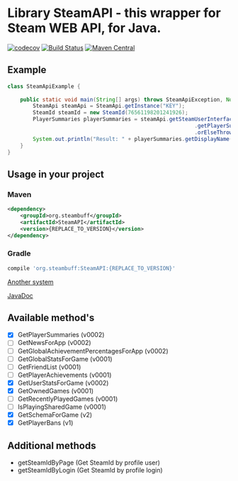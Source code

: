 # Library SteamAPI - this wrapper for Steam WEB API, for Java.



[![codecov](https://codecov.io/gh/SteamBuff/SteamAPI/branch/master/graph/badge.svg)](https://codecov.io/gh/SteamBuff/SteamAPI)
[![Build Status](https://travis-ci.org/SteamBuff/SteamAPI.svg?branch=master)](https://travis-ci.org/SteamBuff/SteamAPI)
[![Maven Central](https://maven-badges.herokuapp.com/maven-central/org.steambuff/SteamAPI/badge.svg?style=flat)](https://maven-badges.herokuapp.com/maven-central/org.steambuff/SteamAPI/)

## Example

```java
class SteamApiExample {
    
    public static void main(String[] args) throws SteamApiException, NoSuchElementException {
        SteamApi steamApi = SteamApi.getInstance("KEY");
        SteamId steamId = new SteamId(76561198201241926);
        PlayerSummaries playerSummaries = steamApi.getSteamUserInterface()
                                                           .getPlayerSummaries(steamId)
                                                           .orElseThrow();
        System.out.println("Result: " + playerSummaries.getDisplayName());
    }
}
```

## Usage in your project

### Maven 

```xml
<dependency>
    <groupId>org.steambuff</groupId>
    <artifactId>SteamAPI</artifactId>
    <version>{REPLACE_TO_VERSION}</version>
</dependency>
```

### Gradle
```groovy
compile 'org.steambuff:SteamAPI:{REPLACE_TO_VERSION}'
```

[Another system](https://mvnrepository.com/artifact/org.steambuff/SteamAPI)

[JavaDoc](https://steambuff.github.io/SteamAPI/index.html?overview-summary.html)

## Available method's
- [x] GetPlayerSummaries (v0002)
- [ ] GetNewsForApp (v0002)
- [ ] GetGlobalAchievementPercentagesForApp (v0002)
- [ ] GetGlobalStatsForGame (v0001)
- [ ] GetFriendList (v0001)
- [ ] GetPlayerAchievements (v0001)
- [x] GetUserStatsForGame (v0002)
- [x] GetOwnedGames (v0001)
- [ ] GetRecentlyPlayedGames (v0001)
- [ ] IsPlayingSharedGame (v0001)
- [x] GetSchemaForGame (v2)
- [x] GetPlayerBans (v1)

## Additional methods

- getSteamIdByPage (Get SteamId by profile user)
- getSteamIdByLogin (Get SteamId by profile login)
